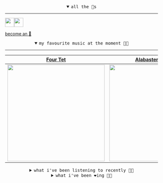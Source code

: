 <details open>

<summary align="center"><samp>all the 🥚s</samp></summary>
<hr />

<a href="https://github.com/pvinis"><img src="https://avatars0.githubusercontent.com/u/100233?s=90&v=4" width="30" height="30" /><a href="https://github.com/bitttttten"><img src="https://avatars2.githubusercontent.com/u/19930241?s=90&u=2aef7cbf4a59d361894145c97676391ec46fea4d&v=4" width="30" height="30" />

<samp><a href="https://github.com/bitttttten/bitttttten/stargazers">become an 🥚</a></samp>

</details>

<details open>

<summary align="center"><samp>my favourite music at the moment 🎵🎶</samp></summary>
<hr />

<!-- toc -->

| [Four Tet](https://open.spotify.com/artist/7Eu1txygG6nJttLHbZdQOh)                                                                                               | [Alabaster DePlume](https://open.spotify.com/artist/3LfKt6bEMIfFIEryeai8Mm)                                                                                      | [Julianna Barwick](https://open.spotify.com/artist/0HWfFWL4vVrbaBQqxVCwCi)                                                                                       | [Phoebe Bridgers](https://open.spotify.com/artist/1r1uxoy19fzMxunt3ONAkG)                                                                                        |
| ---------------------------------------------------------------------------------------------------------------------------------------------------------------- | ---------------------------------------------------------------------------------------------------------------------------------------------------------------- | ---------------------------------------------------------------------------------------------------------------------------------------------------------------- | ---------------------------------------------------------------------------------------------------------------------------------------------------------------- |
| [<img src="https://i.scdn.co/image/f96458025a0640bf1d3c8f764a42ec21d4db1eae" width="320" height="auto">](https://open.spotify.com/artist/7Eu1txygG6nJttLHbZdQOh) | [<img src="https://i.scdn.co/image/8dcd7c992f677beb7e1e6140537a0c6fcf82f57f" width="320" height="auto">](https://open.spotify.com/artist/3LfKt6bEMIfFIEryeai8Mm) | [<img src="https://i.scdn.co/image/832c1d817b3ab1e847d78fe290ab1d7184fc1f70" width="320" height="auto">](https://open.spotify.com/artist/0HWfFWL4vVrbaBQqxVCwCi) | [<img src="https://i.scdn.co/image/1c90d650ee787a51e18e475584b595c9234eac48" width="320" height="auto">](https://open.spotify.com/artist/1r1uxoy19fzMxunt3ONAkG) |

<!-- tocstop -->

</details>

<details>

<summary align="center"><samp>what i've been listening to recently 🎵🎶</samp></summary>
<hr />

<!-- toc -->

| [Teenage Birdsong<br />Four Tet](https://open.spotify.com/track/4onzxTzKgnSrKUmA2YydJB)                                                                         | [18HUNNA (feat. Dave) - Four T…<br />Headie One, Dave, Four Tet](https://open.spotify.com/track/6Nx1opJm0kavd1WWMpnlho)                                         | [Melody Day - Four Tet Remix<br />Caribou, Luke Lalonde, Adem, …](https://open.spotify.com/track/6EztTMv6l0WEj7H8tIjn9i)                                        | [Kyoto<br />Phoebe Bridgers](https://open.spotify.com/track/49UDOG8DoBajXTJSTqfRMg)                                                                             |
| --------------------------------------------------------------------------------------------------------------------------------------------------------------- | --------------------------------------------------------------------------------------------------------------------------------------------------------------- | --------------------------------------------------------------------------------------------------------------------------------------------------------------- | --------------------------------------------------------------------------------------------------------------------------------------------------------------- |
| [<img src="https://i.scdn.co/image/f96458025a0640bf1d3c8f764a42ec21d4db1eae" width="320" height="auto">](https://open.spotify.com/track/4onzxTzKgnSrKUmA2YydJB) | [<img src="https://i.scdn.co/image/2c5f36e5528b65b1177629f0d2ad849fc43c572f" width="320" height="auto">](https://open.spotify.com/track/6Nx1opJm0kavd1WWMpnlho) | [<img src="https://i.scdn.co/image/1a2fc54c4edb1b614458d213c4f9b8b280f091cd" width="320" height="auto">](https://open.spotify.com/track/6EztTMv6l0WEj7H8tIjn9i) | [<img src="https://i.scdn.co/image/1c90d650ee787a51e18e475584b595c9234eac48" width="320" height="auto">](https://open.spotify.com/track/49UDOG8DoBajXTJSTqfRMg) |

<!-- tocstop -->

</details>

<details>

<summary align="center"><samp>what i've been ❤️ing 🎵🎶</samp></summary>
<hr />

<!-- toc -->

| [18HUNNA (feat. Dave) - Four T…<br />Headie One](https://open.spotify.com/album/11bwswYds9pLrXY3HAL8Hi)                                                         | [An Intention - Cumulonimbus R…<br />Kaitlyn Aurelia Smith](https://open.spotify.com/album/4rGqASFYWJRaLYmJFoCTy9)                                              | [Diving Platform<br />Nonkeen](https://open.spotify.com/album/5R7DE49oUMpLHuwsE1BrxB)                                                                           | [The Spell - Burial Mix<br />Charles Webster](https://open.spotify.com/album/2gnjTYeX2SX1aMy0tkzVcr)                                                            |
| --------------------------------------------------------------------------------------------------------------------------------------------------------------- | --------------------------------------------------------------------------------------------------------------------------------------------------------------- | --------------------------------------------------------------------------------------------------------------------------------------------------------------- | --------------------------------------------------------------------------------------------------------------------------------------------------------------- |
| [<img src="https://i.scdn.co/image/ab67616d0000b273a67bd1e9cc72f7e8f7635dda" width="320" height="auto">](https://open.spotify.com/album/11bwswYds9pLrXY3HAL8Hi) | [<img src="https://i.scdn.co/image/ab67616d0000b2734a78e0a04285836d30c60b06" width="320" height="auto">](https://open.spotify.com/album/4rGqASFYWJRaLYmJFoCTy9) | [<img src="https://i.scdn.co/image/ab67616d0000b273debecffdd973ee7b45ad713e" width="320" height="auto">](https://open.spotify.com/album/5R7DE49oUMpLHuwsE1BrxB) | [<img src="https://i.scdn.co/image/ab67616d0000b2730b76ba5307ea7a96459fc6c3" width="320" height="auto">](https://open.spotify.com/album/2gnjTYeX2SX1aMy0tkzVcr) |

<!-- tocstop -->

</details>
